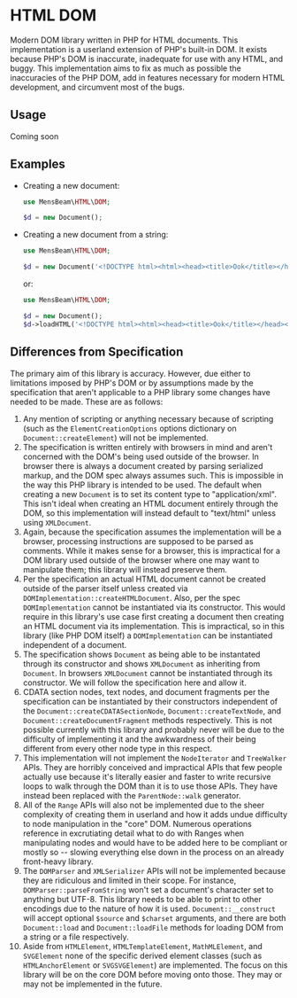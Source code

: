 [a]: https://dom.spec.whatwg.org/#htmlcollection
[b]: https://webidl.spec.whatwg.org/#idl-sequence
[c]: https://packagist.org/packages/phpgt/dom
[d]: https://html.spec.whatwg.org
[e]: #limitations

# HTML DOM #

Modern DOM library written in PHP for HTML documents. This implementation is a userland extension of PHP's built-in DOM. It exists because PHP's DOM is inaccurate, inadequate for use with any HTML, and buggy. This implementation aims to fix as much as possible the inaccuracies of the PHP DOM, add in features necessary for modern HTML development, and circumvent most of the bugs.

## Usage ##

Coming soon

## Examples ##

- Creating a new document:

  ```php
  use MensBeam\HTML\DOM;

  $d = new Document();
  ```

- Creating a new document from a string:

  ```php
  use MensBeam\HTML\DOM;

  $d = new Document('<!DOCTYPE html><html><head><title>Ook</title></head><body><h1>Ook!</h1></body></html>');
  ```

  or:

  ```php
  use MensBeam\HTML\DOM;

  $d = new Document();
  $d->loadHTML('<!DOCTYPE html><html><head><title>Ook</title></head><body><h1>Ook!</h1></body></html>');
  ```

## Differences from Specification ##

The primary aim of this library is accuracy. However, due either to limitations imposed by PHP's DOM or by assumptions made by the specification that aren't applicable to a PHP library some changes have needed to be made. These are as follows:

1. Any mention of scripting or anything necessary because of scripting (such as the `ElementCreationOptions` options dictionary on `Document::createElement`) will not be implemented.
2. The specification is written entirely with browsers in mind and aren't concerned with the DOM's being used outside of the browser. In browser there is always a document created by parsing serialized markup, and the DOM spec always assumes such. This is impossible in the way this PHP library is intended to be used. The default when creating a new `Document` is to set its content type to "application/xml". This isn't ideal when creating an HTML document entirely through the DOM, so this implementation will instead default to "text/html" unless using `XMLDocument`.
3. Again, because the specification assumes the implementation will be a browser, processing instructions are supposed to be parsed as comments. While it makes sense for a browser, this is impractical for a DOM library used outside of the browser where one may want to manipulate them; this library will instead preserve them.
4. Per the specification an actual HTML document cannot be created outside of the parser itself unless created via `DOMImplementation::createHTMLDocument`. Also, per the spec `DOMImplementation` cannot be instantiated via its constructor. This would require in this library's use case first creating a document then creating an HTML document via its implementation. This is impractical, so in this library (like PHP DOM itself) a `DOMImplementation` can be instantiated independent of a document.
5. The specification shows `Document` as being able to be instantated through its constructor and shows `XMLDocument` as inheriting from `Document`. In browsers `XMLDocument` cannot be instantiated through its constructor. We will follow the specification here and allow it.
6. CDATA section nodes, text nodes, and document fragments per the specification can be instantiated by their constructors independent of the `Document::createCDATASectionNode`, `Document::createTextNode`, and `Document::createDocumentFragment` methods respectively. This is not possible currently with this library and probably never will be due to the difficulty of implementing it and the awkwardness of their being different from every other node type in this respect.
7. This implementation will not implement the `NodeIterator` and `TreeWalker` APIs. They are horribly conceived and impractical APIs that few people actually use because it's literally easier and faster to write recursive loops to walk through the DOM than it is to use those APIs. They have instead been replaced with the `ParentNode::walk` generator.
8. All of the `Range` APIs will also not be implemented due to the sheer complexity of creating them in userland and how it adds undue difficulty to node manipulation in the "core" DOM. Numerous operations reference in excrutiating detail what to do with Ranges when manipulating nodes and would have to be added here to be compliant or mostly so -- slowing everything else down in the process on an already front-heavy library.
9. The `DOMParser` and `XMLSerializer` APIs will not be implemented because they are ridiculous and limited in their scope. For instance, `DOMParser::parseFromString` won't set a document's character set to anything but UTF-8. This library needs to be able to print to other encodings due to the nature of how it is used. `Document::__construct` will accept optional `$source` and `$charset` arguments, and there are both `Document::load` and `Document::loadFile` methods for loading DOM from a string or a file respectively.
10. Aside from `HTMLElement`, `HTMLTemplateElement`, `MathMLElement`, and `SVGElement` none of the specific derived element classes (such as `HTMLAnchorElement` or `SVGSVGElement`) are implemented. The focus on this library will be on the core DOM before moving onto those. They may or may not be implemented in the future.